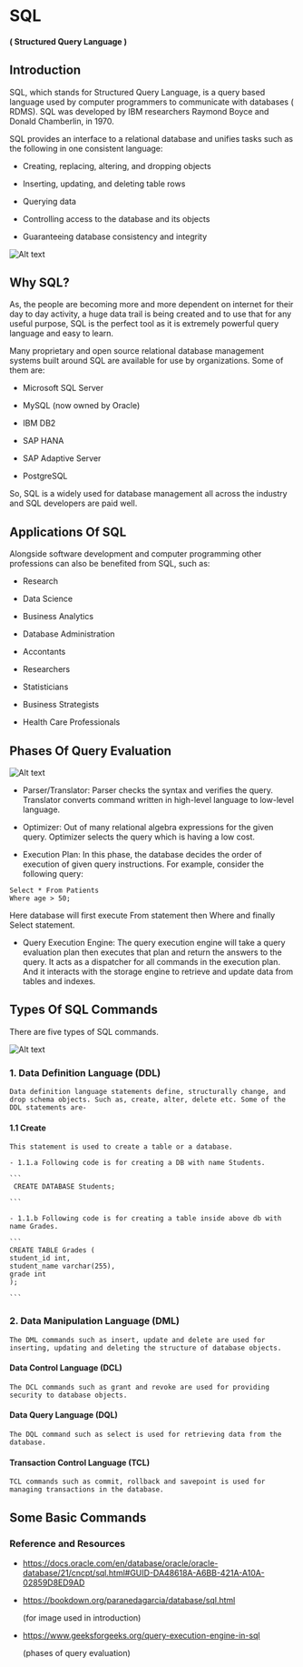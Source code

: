 <!-- ![Alt text](https://assets.digitalocean.com/articles/alligator/boo.svg "a title") -->

# SQL

#### ( Structured Query Language )

## Introduction

SQL, which stands for Structured Query Language, is a query based language used by computer programmers to communicate with databases ( RDMS). SQL was developed by IBM researchers Raymond Boyce and Donald Chamberlin, in 1970.

SQL provides an interface to a relational database and unifies tasks such as the following in one consistent language:

- Creating, replacing, altering, and dropping objects

- Inserting, updating, and deleting table rows

- Querying data

- Controlling access to the database and its objects

- Guaranteeing database consistency and integrity

![Alt text](https://bookdown.org/paranedagarcia/database/images/sql-mapa.jpg "sql-map")

## Why SQL?

As, the people are becoming more and more dependent on internet for their day to day activity, a huge data trail is being created and to use that for any useful purpose, SQL is the perfect tool as it is extremely powerful query language and easy to learn.

Many proprietary and open source relational database management systems built around SQL are available for use by organizations. Some of them are:

- Microsoft SQL Server

- MySQL (now owned by Oracle)

- IBM DB2

- SAP HANA

- SAP Adaptive Server

- PostgreSQL

So, SQL is a widely used for database management all across the industry and SQL developers are paid well.

## Applications Of SQL

Alongside software development and computer programming other professions can also be benefited from SQL, such as:

- Research

- Data Science

- Business Analytics

- Database Administration

- Accontants

- Researchers

- Statisticians

- Business Strategists

- Health Care Professionals

## Phases Of Query Evaluation

![Alt text](https://media.geeksforgeeks.org/wp-content/uploads/20220211155243/PhasesofQueryEvaluation.png "PhasesofQueryEvaluation")

- Parser/Translator: Parser checks the syntax and verifies the query. Translator converts command written in high-level language to low-level language.

- Optimizer: Out of many relational algebra expressions for the given query. Optimizer selects the query which is having a low cost.

- Execution Plan: In this phase, the database decides the order of execution of given query instructions. For example, consider the following query:

```
Select * From Patients
Where age > 50;

```

Here database will first execute From statement then Where and finally Select statement.

- Query Execution Engine: The query execution engine will take a query evaluation plan then executes that plan and return the answers to the query. It acts as a dispatcher for all commands in the execution plan. And it interacts with the storage engine to retrieve and update data from tables and indexes.

## Types Of SQL Commands

There are five types of SQL commands.

![Alt text](https://static.javatpoint.com/dbms/images/dbms-sql-command.png "dbms-sql-command")

### 1. Data Definition Language (DDL)

    Data definition language statements define, structurally change, and drop schema objects. Such as, create, alter, delete etc. Some of the DDL statements are-

#### 1.1 Create

    This statement is used to create a table or a database.

    - 1.1.a Following code is for creating a DB with name Students.

    ```
     CREATE DATABASE Students;

    ```

    - 1.1.b Following code is for creating a table inside above db with name Grades.

    ```
    CREATE TABLE Grades (
    student_id int,
    student_name varchar(255),
    grade int
    );

    ```

### 2. Data Manipulation Language (DML)

    The DML commands such as insert, update and delete are used for inserting, updating and deleting the structure of database objects.

#### Data Control Language (DCL)

    The DCL commands such as grant and revoke are used for providing security to database objects.

#### Data Query Language (DQL)

    The DQL command such as select is used for retrieving data from the database.

#### Transaction Control Language (TCL)

    TCL commands such as commit, rollback and savepoint is used for managing transactions in the database.

## Some Basic Commands

### Reference and Resources

- https://docs.oracle.com/en/database/oracle/oracle-database/21/cncpt/sql.html#GUID-DA48618A-A6BB-421A-A10A-02859D8ED9AD

- https://bookdown.org/paranedagarcia/database/sql.html

  (for image used in introduction)

- https://www.geeksforgeeks.org/query-execution-engine-in-sql

  (phases of query evaluation)

